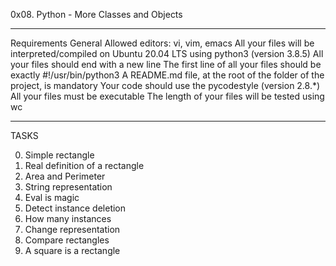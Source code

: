 0x08. Python - More Classes and Objects
___________________________________________

Requirements
General
Allowed editors: vi, vim, emacs
All your files will be interpreted/compiled on Ubuntu 20.04 LTS using python3 (version 3.8.5)
All your files should end with a new line
The first line of all your files should be exactly #!/usr/bin/python3
A README.md file, at the root of the folder of the project, is mandatory
Your code should use the pycodestyle (version 2.8.*)
All your files must be executable
The length of your files will be tested using wc
__________________________________________________________________

TASKS

0. Simple rectangle
1. Real definition of a rectangle
2. Area and Perimeter
3. String representation
4. Eval is magic
5. Detect instance deletion
6. How many instances
7. Change representation
8. Compare rectangles
9. A square is a rectangle
